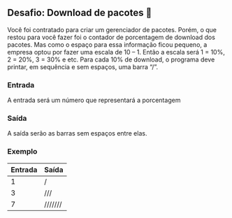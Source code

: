## Desafio: Download de pacotes :open_file_folder:

Você foi contratado para criar um gerenciador de pacotes. Porém, o que restou para você fazer foi o contador de porcentagem de download dos pacotes. Mas como o espaço para essa informação ficou pequeno, a empresa optou por fazer uma escala de 10 – 1. Então a escala será 1 = 10%, 2 = 20%, 3 = 30% e etc.
Para cada 10% de download, o programa deve printar, em sequência e sem espaços, uma barra “/”.
### Entrada

A entrada será um número que representará a porcentagem
### Saída

A saída serão as barras sem espaços entre elas. 
### Exemplo

Entrada | Saída
------- | ------
  1     | /
  3     | ///
  7     | ///////
